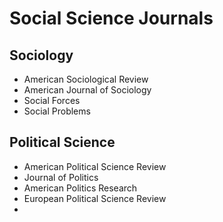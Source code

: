 # Social Science Journals
<div class="sociology">


## Sociology
* American Sociological Review
* American Journal of Sociology
* Social Forces
* Social Problems


</div><div class="poli_scie">

## Political Science 
* American Political Science Review
* Journal of Politics
* American Politics Research
* European Political Science Review
* 